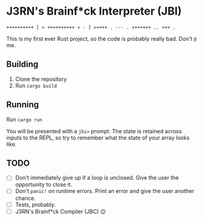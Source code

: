 # J3RN's Brainf*ck Interpreter (JBI)

```
++++++++++ [ > ++++++++++ < - ] >++++ . --- . +++++++ .. +++ .
```

This is my first ever Rust project, so the code is probably really bad. Don't `@` me.

## Building

1. Clone the repository
2. Run `cargo build`

## Running

Run `cargo run`

You will be presented with a `jbi>` prompt. The state is retained across inputs to the REPL, so try to remember what the state of your array looks like.

## TODO

- [ ] Don't immediately give up if a loop is unclosed. Give the user the opportunity to close it.
- [ ] Don't `panic!` on runtime errors. Print an error and give the user another chance.
- [ ] Tests, probably.
- [ ] J3RN's Brainf*ck Compiler (JBC) :wink:
